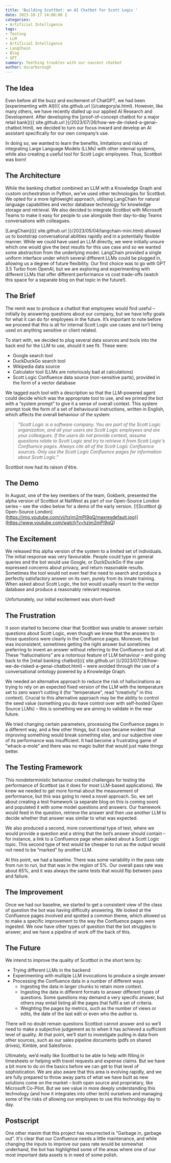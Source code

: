 ```yaml
---
title: 'Building Scottbot: an AI Chatbot for Scott Logic '
date: 2023-10-17 14:00:00 Z
categories:
- Artificial Intelligence
tags:
- Testing
- LLM
- Artificial Intelligence
- LangChain
- Blog
- GPT
summary: Teething troubles with our nascent chatbot
author: dscarborough
---
```


## **The Idea**
Even before all the buzz and excitement of ChatGPT, we had been [experimenting with AI]({{ site.github.url }}/category/ai.html). However, like many others, we have recently dialled up our applied AI Research and Development. After developing the [proof-of-concept chatbot for a major retail bank]({{ site.github.url }}/2023/07/26/how-we-de-risked-a-genai-chatbot.html), we decided to turn our focus inward and develop an AI assistant specifically for our own company’s use.  

In doing so, we wanted to learn the benefits, limitations and risks of integrating Large Language Models (LLMs) with other internal systems, while also creating a useful tool for Scott Logic employees. Thus, Scottbot was born! 

## **The Architecture**
While the banking chatbot combined an LLM with a Knowledge Graph and custom orchestration in Python, we’ve used other technologies for Scottbot. We opted for a more lightweight approach, utilising LangChain for natural language capabilities and vector database technology for knowledge storage and retrieval. We also decided to integrate Scottbot with Microsoft Teams to make it easy for people to use alongside their day-to-day Teams conversations with colleagues. 

[LangChain]({{ site.github.url }}/2023/05/04/langchain-mini.html) allowed us to bootstrap conversational abilities rapidly and in a potentially flexible manner. While we could have used an LLM directly, we were initially unsure which one would give the best results for this use case and so we wanted some abstraction from the underlying model. LangChain provided a single uniform interface under which several different LLMs could be plugged in, allowing us a degree of future flexibility. Our first choice was to go with GPT 3.5 Turbo from OpenAI, but we are exploring and experimenting with different LLMs that offer different performance vs cost trade-offs (watch this space for a separate blog on that topic in the future!). 

## **The Brief**
The remit was to produce a chatbot that employees would find useful – initially by answering questions about our company, but we have lofty goals for what it can do for employees in the future. It’s important to note before we proceed that this is all for internal Scott Logic use cases and isn’t being used on anything sensitive or client related.  

To start with, we decided to plug several data sources and tools into the back end for the LLM to use, should it see fit. These were: 
 
* Google search tool
* DuckDuckGo search tool
* Wikipedia data source
* Calculator tool (LLMs are notoriously bad at calculations)
* Scott Logic Confluence data source (non-sensitive parts), provided in the form of
a vector database

We tagged each tool with a description so that the LLM-powered agent could decide which was the appropriate tool to use, and we primed the bot with a “system prompt” to give it a sense of overall context. This system prompt took the form of a set of behavioural instructions, written in English, which affects the overall behaviour of the system:

> *"Scott Logic is a software company. You are part of the Scott Logic organization, and all your users are Scott Logic employees and are your colleagues. If the users do not provide context, assume questions relate to Scott Logic and try to retrieve it from Scott Logic's Confluence pages. Always cite all of the Scott Logic Confluence sources. Only use the Scott Logic Confluence pages for information about Scott Logic."*

Scottbot now had its raison d'être.

## **The Demo**
In August, one of the key members of the team, Gokberk, presented the alpha version of Scottbot at NatWest as part of our Open-Source London series – see the video below for a demo of the early version. 
[![Scottbot @ Open-Source London]
(https://img.youtube.com/vi/hzjm2mPI9qQ/maxresdefault.jpg)]
(https://www.youtube.com/watch?v=hzjm2mPI9qQ)

## **The Excitement**
We released this alpha version of the system to a limited set of individuals. The initial response was very favourable. People could type in general queries and the bot would use Google, or DuckDuckGo if the user expressed concerns about privacy, and return reasonable results. Sometimes the tool would not even feel the need to search and produce a perfectly satisfactory answer on its own, purely from its innate training. When asked about Scott Logic, the bot would usually resort to the vector database and produce a reasonably relevant response.

Unfortunately, our initial excitement was short-lived! 

## **The Frustration**
It soon started to become clear that Scottbot was unable to answer certain questions about Scott Logic, even though we knew that the answers to those questions were clearly in the Confluence pages. Moreover, the bot was inconsistent, sometimes getting the right answer but sometimes preferring to invent an answer without referring to the Confluence tool at all. These “hallucinations” are a notorious feature of LLM behaviour – and going back to the [retail banking chatbot]({{ site.github.url }}/2023/07/26/how-we-de-risked-a-genai-chatbot.html) – were avoided through the use of a conversational ontology powered by a Knowledge Graph.  

We needed an alternative approach to reduce the risk of hallucinations as trying to rely on an expected fixed version of the LLM with the temperature set to zero wasn’t cutting it (for "temperature", read “creativity" in this context). Crucial to this alternative approach may be the ability to control the seed value (something you do have control over with self-hosted Open Source LLMs) – this is something we are aiming to validate in the near future. 

We tried changing certain parameters, processing the Confluence pages in a different way, and a few other things, but it soon became evident that improving something would break something else, and our subjective view of its performance was insufficient. It had become a frustrating game of “whack-a-mole” and there was no magic bullet that would just make things better. 

## **The Testing Framework**
This nondeterministic behaviour created challenges for testing the performance of Scottbot (as it does for most LLM-based applications). We knew we needed to get more formal about the measurement of performance, but this was going to need a novel approach. So, we set about creating a test framework (a separate blog on this is coming soon) and populated it with some model questions and answers. Our framework would feed in the question, retrieve the answer and then use another LLM to decide whether that answer was similar to what was expected. 

We also produced a second, more conventional type of test, where we would provide a question and a string that the bot’s answer should contain – for instance, a link to a Confluence page when asked about a Scott Logic topic. This second type of test would be cheaper to run as the output would not need to be “marked” by another LLM. 

At this point, we had a baseline. There was some variability in the pass rate from run to run, but that was in the region of 5%. Our overall pass rate was about 65%, and it was always the same tests that would flip between pass and failure. 

## **The Improvement**
Once we had our baseline, we started to get a consistent view of the class of question the bot was having difficulty answering. We looked at the Confluence pages involved and spotted a common theme, which allowed us to make a specific improvement to the way the Confluence pages were ingested. We now have other types of question that the bot struggles to answer, and we have a pipeline of work off the back of this. 

## **The Future**
We intend to improve the quality of Scottbot in the short term by:

* Trying different LLMs in the backend
* Experimenting with multiple LLM invocations to produce a single answer
* Processing the Confluence data in a number of different ways
   * Ingesting the data in larger chunks to retain more context.
   * Ingesting the data in different formats to answer different types of questions. Some questions may demand a very specific answer, but others may entail listing all the pages that fulfil a set of criteria.
   * Weighting the pages by metrics, such as the number of views or edits, the date of the last edit or even who the author is.

There will no doubt remain questions Scottbot cannot answer and so we’ll need to make a subjective judgement as to when it has achieved a sufficient level of quality. At that point, we’ll start to investigate pulling in data from other sources, such as our sales pipeline documents (pdfs on shared drives), Kimble, and Salesforce. 

Ultimately, we’d really like Scottbot to be able to help with filling in timesheets or helping with travel requests and expense claims. But we have a bit more to do on the basics before we can get to that level of sophistication. We are also aware that this area is evolving rapidly, and we are fully prepared to throw away parts of what we have built as new solutions come on the market – both open source and proprietary, like Microsoft Co-Pilot. But we see value in more deeply understanding this technology (and how it integrates into other tech) ourselves and managing some of the risks of allowing our employees to use this technology day to day. 

## **Postscript**
One other maxim that this project has resurrected is "Garbage in, garbage out". It's clear that our Confluence needs a little maintenance, and while changing the inputs to improve our pass rate would be somewhat underhand, the bot has highlighted some of the areas where one of our most important data assets is in need of some polish.
